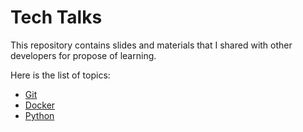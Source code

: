 # Tech Talks

This repository contains slides and materials that I shared with other developers for propose of learning.

Here is the list of topics:
* [Git](./git)
* [Docker](./docker)
* [Python](./python)
